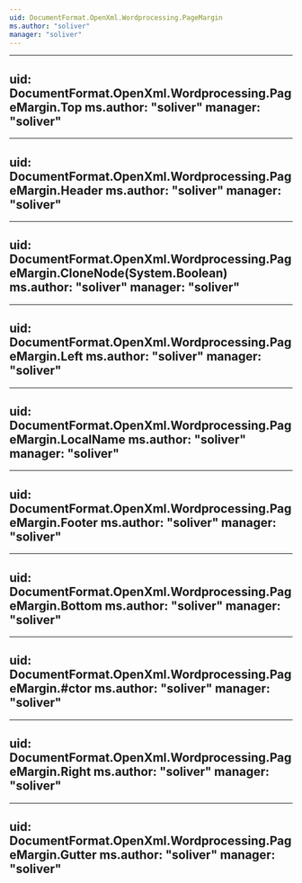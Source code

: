 ```yaml
---
uid: DocumentFormat.OpenXml.Wordprocessing.PageMargin
ms.author: "soliver"
manager: "soliver"
---
```


---
uid: DocumentFormat.OpenXml.Wordprocessing.PageMargin.Top
ms.author: "soliver"
manager: "soliver"
---

---
uid: DocumentFormat.OpenXml.Wordprocessing.PageMargin.Header
ms.author: "soliver"
manager: "soliver"
---

---
uid: DocumentFormat.OpenXml.Wordprocessing.PageMargin.CloneNode(System.Boolean)
ms.author: "soliver"
manager: "soliver"
---

---
uid: DocumentFormat.OpenXml.Wordprocessing.PageMargin.Left
ms.author: "soliver"
manager: "soliver"
---

---
uid: DocumentFormat.OpenXml.Wordprocessing.PageMargin.LocalName
ms.author: "soliver"
manager: "soliver"
---

---
uid: DocumentFormat.OpenXml.Wordprocessing.PageMargin.Footer
ms.author: "soliver"
manager: "soliver"
---

---
uid: DocumentFormat.OpenXml.Wordprocessing.PageMargin.Bottom
ms.author: "soliver"
manager: "soliver"
---

---
uid: DocumentFormat.OpenXml.Wordprocessing.PageMargin.#ctor
ms.author: "soliver"
manager: "soliver"
---

---
uid: DocumentFormat.OpenXml.Wordprocessing.PageMargin.Right
ms.author: "soliver"
manager: "soliver"
---

---
uid: DocumentFormat.OpenXml.Wordprocessing.PageMargin.Gutter
ms.author: "soliver"
manager: "soliver"
---

